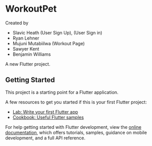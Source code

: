 # WorkoutPet

Created by 
- Slavic Heath (User Sign Up), (User Sign in)
- Ryan Lehner
- Mujuni Mutabiilwa (Workout Page)
- Sawyer Kent
- Benjamin Williams

A new Flutter project.

## Getting Started

This project is a starting point for a Flutter application.

A few resources to get you started if this is your first Flutter project:

- [Lab: Write your first Flutter app](https://docs.flutter.dev/get-started/codelab)
- [Cookbook: Useful Flutter samples](https://docs.flutter.dev/cookbook)

For help getting started with Flutter development, view the
[online documentation](https://docs.flutter.dev/), which offers tutorials,
samples, guidance on mobile development, and a full API reference.
